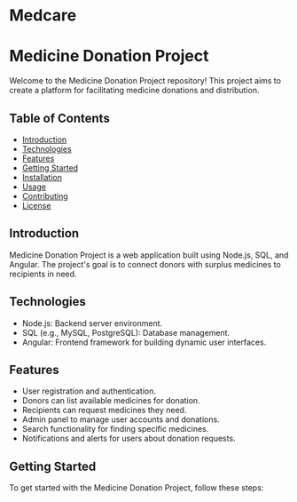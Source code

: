 # Medcare
# Medicine Donation Project

Welcome to the Medicine Donation Project repository! This project aims to create a platform for facilitating medicine donations and distribution.

## Table of Contents

- [Introduction](#introduction)
- [Technologies](#technologies)
- [Features](#features)
- [Getting Started](#getting-started)
- [Installation](#installation)
- [Usage](#usage)
- [Contributing](#contributing)
- [License](#license)

## Introduction

Medicine Donation Project is a web application built using Node.js, SQL, and Angular. The project's goal is to connect donors with surplus medicines to recipients in need.

## Technologies

- Node.js: Backend server environment.
- SQL (e.g., MySQL, PostgreSQL): Database management.
- Angular: Frontend framework for building dynamic user interfaces.

## Features

- User registration and authentication.
- Donors can list available medicines for donation.
- Recipients can request medicines they need.
- Admin panel to manage user accounts and donations.
- Search functionality for finding specific medicines.
- Notifications and alerts for users about donation requests.

## Getting Started

To get started with the Medicine Donation Project, follow these steps:


